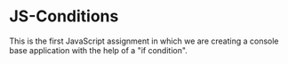 # JS-Conditions
This is the first JavaScript assignment in which we are creating a console base application with the help of a "if condition".
